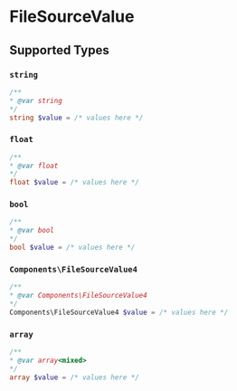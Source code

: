 # FileSourceValue


## Supported Types

### `string`

```php
/**
* @var string
*/
string $value = /* values here */
```

### `float`

```php
/**
* @var float
*/
float $value = /* values here */
```

### `bool`

```php
/**
* @var bool
*/
bool $value = /* values here */
```

### `Components\FileSourceValue4`

```php
/**
* @var Components\FileSourceValue4
*/
Components\FileSourceValue4 $value = /* values here */
```

### `array`

```php
/**
* @var array<mixed>
*/
array $value = /* values here */
```

